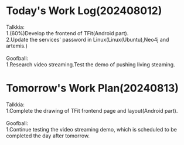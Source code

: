 # Today's Work Log(202408012)
Talkkia:\
1.(60%)Develop the frontend of TFit(Android part).\
2.Update the services' password in Linux(Linux(Ubuntu),Neo4j and artemis.)\
<br/>
Goofball:\
1.Research video streaming.Test the demo of pushing living steaming.
# Tomorrow's Work Plan(20240813)
Talkkia:\
1.Complete the drawing of TFit frontend page and layout(Android part).\
<br/>
Goofball:\
1.Continue testing the video streaming demo, which is scheduled to be completed the day after tomorrow.